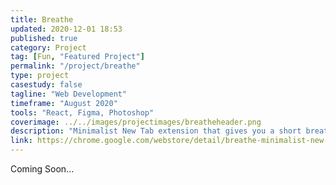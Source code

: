 ```yaml
---
title: Breathe
updated: 2020-12-01 18:53
published: true
category: Project
tag: [Fun, "Featured Project"]
permalink: "/project/breathe"
type: project
casestudy: false
tagline: "Web Development"
timeframe: "August 2020"
tools: "React, Figma, Photoshop"
coverimage: ../../images/projectimages/breatheheader.png
description: "Minimalist New Tab extension that gives you a short breathing exercise before every browsing session, a reminder that we can all benefit from a moment of recollection and contemplation in today's fast-paced world."
link: https://chrome.google.com/webstore/detail/breathe-minimalist-new-ta/ngcbnnpkcfomilobdpffbkcabmehjnbm
---
```


<div class="csblock" id="overview"> 
    Coming Soon... 
</div>